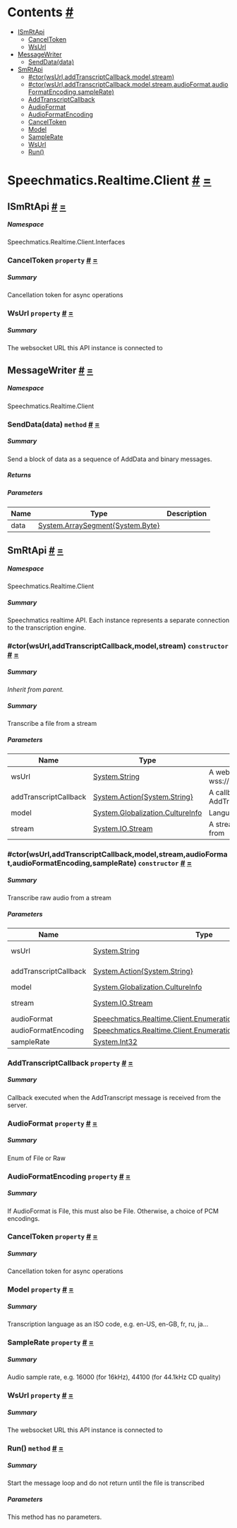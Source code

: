 # Contents [#](#contents 'Go To Here')

- [ISmRtApi](#T-Speechmatics-Realtime-Client-Interfaces-ISmRtApi 'Speechmatics.Realtime.Client.Interfaces.ISmRtApi')
  - [CancelToken](#P-Speechmatics-Realtime-Client-Interfaces-ISmRtApi-CancelToken 'Speechmatics.Realtime.Client.Interfaces.ISmRtApi.CancelToken')
  - [WsUrl](#P-Speechmatics-Realtime-Client-Interfaces-ISmRtApi-WsUrl 'Speechmatics.Realtime.Client.Interfaces.ISmRtApi.WsUrl')
- [MessageWriter](#T-Speechmatics-Realtime-Client-MessageWriter 'Speechmatics.Realtime.Client.MessageWriter')
  - [SendData(data)](#M-Speechmatics-Realtime-Client-MessageWriter-SendData-System-ArraySegment{System-Byte}- 'Speechmatics.Realtime.Client.MessageWriter.SendData(System.ArraySegment{System.Byte})')
- [SmRtApi](#T-Speechmatics-Realtime-Client-SmRtApi 'Speechmatics.Realtime.Client.SmRtApi')
  - [#ctor(wsUrl,addTranscriptCallback,model,stream)](#M-Speechmatics-Realtime-Client-SmRtApi-#ctor-System-String,System-Action{System-String},System-Globalization-CultureInfo,System-IO-Stream- 'Speechmatics.Realtime.Client.SmRtApi.#ctor(System.String,System.Action{System.String},System.Globalization.CultureInfo,System.IO.Stream)')
  - [#ctor(wsUrl,addTranscriptCallback,model,stream,audioFormat,audioFormatEncoding,sampleRate)](#M-Speechmatics-Realtime-Client-SmRtApi-#ctor-System-String,System-Action{System-String},System-Globalization-CultureInfo,System-IO-Stream,Speechmatics-Realtime-Client-Enumerations-AudioFormatType,Speechmatics-Realtime-Client-Enumerations-AudioFormatEncoding,System-Int32- 'Speechmatics.Realtime.Client.SmRtApi.#ctor(System.String,System.Action{System.String},System.Globalization.CultureInfo,System.IO.Stream,Speechmatics.Realtime.Client.Enumerations.AudioFormatType,Speechmatics.Realtime.Client.Enumerations.AudioFormatEncoding,System.Int32)')
  - [AddTranscriptCallback](#P-Speechmatics-Realtime-Client-SmRtApi-AddTranscriptCallback 'Speechmatics.Realtime.Client.SmRtApi.AddTranscriptCallback')
  - [AudioFormat](#P-Speechmatics-Realtime-Client-SmRtApi-AudioFormat 'Speechmatics.Realtime.Client.SmRtApi.AudioFormat')
  - [AudioFormatEncoding](#P-Speechmatics-Realtime-Client-SmRtApi-AudioFormatEncoding 'Speechmatics.Realtime.Client.SmRtApi.AudioFormatEncoding')
  - [CancelToken](#P-Speechmatics-Realtime-Client-SmRtApi-CancelToken 'Speechmatics.Realtime.Client.SmRtApi.CancelToken')
  - [Model](#P-Speechmatics-Realtime-Client-SmRtApi-Model 'Speechmatics.Realtime.Client.SmRtApi.Model')
  - [SampleRate](#P-Speechmatics-Realtime-Client-SmRtApi-SampleRate 'Speechmatics.Realtime.Client.SmRtApi.SampleRate')
  - [WsUrl](#P-Speechmatics-Realtime-Client-SmRtApi-WsUrl 'Speechmatics.Realtime.Client.SmRtApi.WsUrl')
  - [Run()](#M-Speechmatics-Realtime-Client-SmRtApi-Run 'Speechmatics.Realtime.Client.SmRtApi.Run')

<a name='assembly'></a>
# Speechmatics.Realtime.Client [#](#assembly 'Go To Here') [=](#contents 'Back To Contents')

<a name='T-Speechmatics-Realtime-Client-Interfaces-ISmRtApi'></a>
## ISmRtApi [#](#T-Speechmatics-Realtime-Client-Interfaces-ISmRtApi 'Go To Here') [=](#contents 'Back To Contents')

##### Namespace

Speechmatics.Realtime.Client.Interfaces

<a name='P-Speechmatics-Realtime-Client-Interfaces-ISmRtApi-CancelToken'></a>
### CancelToken `property` [#](#P-Speechmatics-Realtime-Client-Interfaces-ISmRtApi-CancelToken 'Go To Here') [=](#contents 'Back To Contents')

##### Summary

Cancellation token for async operations

<a name='P-Speechmatics-Realtime-Client-Interfaces-ISmRtApi-WsUrl'></a>
### WsUrl `property` [#](#P-Speechmatics-Realtime-Client-Interfaces-ISmRtApi-WsUrl 'Go To Here') [=](#contents 'Back To Contents')

##### Summary

The websocket URL this API instance is connected to

<a name='T-Speechmatics-Realtime-Client-MessageWriter'></a>
## MessageWriter [#](#T-Speechmatics-Realtime-Client-MessageWriter 'Go To Here') [=](#contents 'Back To Contents')

##### Namespace

Speechmatics.Realtime.Client

<a name='M-Speechmatics-Realtime-Client-MessageWriter-SendData-System-ArraySegment{System-Byte}-'></a>
### SendData(data) `method` [#](#M-Speechmatics-Realtime-Client-MessageWriter-SendData-System-ArraySegment{System-Byte}- 'Go To Here') [=](#contents 'Back To Contents')

##### Summary

Send a block of data as a sequence of AddData and binary messages.

##### Returns



##### Parameters

| Name | Type | Description |
| ---- | ---- | ----------- |
| data | [System.ArraySegment{System.Byte}](http://msdn.microsoft.com/query/dev14.query?appId=Dev14IDEF1&l=EN-US&k=k:System.ArraySegment 'System.ArraySegment{System.Byte}') |  |

<a name='T-Speechmatics-Realtime-Client-SmRtApi'></a>
## SmRtApi [#](#T-Speechmatics-Realtime-Client-SmRtApi 'Go To Here') [=](#contents 'Back To Contents')

##### Namespace

Speechmatics.Realtime.Client

##### Summary

Speechmatics realtime API. Each instance represents a separate connection to the transcription engine.

<a name='M-Speechmatics-Realtime-Client-SmRtApi-#ctor-System-String,System-Action{System-String},System-Globalization-CultureInfo,System-IO-Stream-'></a>
### #ctor(wsUrl,addTranscriptCallback,model,stream) `constructor` [#](#M-Speechmatics-Realtime-Client-SmRtApi-#ctor-System-String,System-Action{System-String},System-Globalization-CultureInfo,System-IO-Stream- 'Go To Here') [=](#contents 'Back To Contents')

##### Summary

*Inherit from parent.*

##### Summary

Transcribe a file from a stream

##### Parameters

| Name | Type | Description |
| ---- | ---- | ----------- |
| wsUrl | [System.String](http://msdn.microsoft.com/query/dev14.query?appId=Dev14IDEF1&l=EN-US&k=k:System.String 'System.String') | A websocket endpoint e.g. wss://192.168.1.10:9000/ |
| addTranscriptCallback | [System.Action{System.String}](http://msdn.microsoft.com/query/dev14.query?appId=Dev14IDEF1&l=EN-US&k=k:System.Action 'System.Action{System.String}') | A callback function for the AddTranscript message |
| model | [System.Globalization.CultureInfo](http://msdn.microsoft.com/query/dev14.query?appId=Dev14IDEF1&l=EN-US&k=k:System.Globalization.CultureInfo 'System.Globalization.CultureInfo') | Language model |
| stream | [System.IO.Stream](http://msdn.microsoft.com/query/dev14.query?appId=Dev14IDEF1&l=EN-US&k=k:System.IO.Stream 'System.IO.Stream') | A stream to read input from |

<a name='M-Speechmatics-Realtime-Client-SmRtApi-#ctor-System-String,System-Action{System-String},System-Globalization-CultureInfo,System-IO-Stream,Speechmatics-Realtime-Client-Enumerations-AudioFormatType,Speechmatics-Realtime-Client-Enumerations-AudioFormatEncoding,System-Int32-'></a>
### #ctor(wsUrl,addTranscriptCallback,model,stream,audioFormat,audioFormatEncoding,sampleRate) `constructor` [#](#M-Speechmatics-Realtime-Client-SmRtApi-#ctor-System-String,System-Action{System-String},System-Globalization-CultureInfo,System-IO-Stream,Speechmatics-Realtime-Client-Enumerations-AudioFormatType,Speechmatics-Realtime-Client-Enumerations-AudioFormatEncoding,System-Int32- 'Go To Here') [=](#contents 'Back To Contents')

##### Summary

Transcribe raw audio from a stream

##### Parameters

| Name | Type | Description |
| ---- | ---- | ----------- |
| wsUrl | [System.String](http://msdn.microsoft.com/query/dev14.query?appId=Dev14IDEF1&l=EN-US&k=k:System.String 'System.String') | A websocket endpoint e.g. wss://192.168.1.10:9000/ |
| addTranscriptCallback | [System.Action{System.String}](http://msdn.microsoft.com/query/dev14.query?appId=Dev14IDEF1&l=EN-US&k=k:System.Action 'System.Action{System.String}') | A callback function for the AddTranscript message |
| model | [System.Globalization.CultureInfo](http://msdn.microsoft.com/query/dev14.query?appId=Dev14IDEF1&l=EN-US&k=k:System.Globalization.CultureInfo 'System.Globalization.CultureInfo') | Language model |
| stream | [System.IO.Stream](http://msdn.microsoft.com/query/dev14.query?appId=Dev14IDEF1&l=EN-US&k=k:System.IO.Stream 'System.IO.Stream') | A stream to read input from |
| audioFormat | [Speechmatics.Realtime.Client.Enumerations.AudioFormatType](#T-Speechmatics-Realtime-Client-Enumerations-AudioFormatType 'Speechmatics.Realtime.Client.Enumerations.AudioFormatType') | Raw |
| audioFormatEncoding | [Speechmatics.Realtime.Client.Enumerations.AudioFormatEncoding](#T-Speechmatics-Realtime-Client-Enumerations-AudioFormatEncoding 'Speechmatics.Realtime.Client.Enumerations.AudioFormatEncoding') | PCM encoding type |
| sampleRate | [System.Int32](http://msdn.microsoft.com/query/dev14.query?appId=Dev14IDEF1&l=EN-US&k=k:System.Int32 'System.Int32') | e.g. 16000, 44100 |

<a name='P-Speechmatics-Realtime-Client-SmRtApi-AddTranscriptCallback'></a>
### AddTranscriptCallback `property` [#](#P-Speechmatics-Realtime-Client-SmRtApi-AddTranscriptCallback 'Go To Here') [=](#contents 'Back To Contents')

##### Summary

Callback executed when the AddTranscript message is received from the server.

<a name='P-Speechmatics-Realtime-Client-SmRtApi-AudioFormat'></a>
### AudioFormat `property` [#](#P-Speechmatics-Realtime-Client-SmRtApi-AudioFormat 'Go To Here') [=](#contents 'Back To Contents')

##### Summary

Enum of File or Raw

<a name='P-Speechmatics-Realtime-Client-SmRtApi-AudioFormatEncoding'></a>
### AudioFormatEncoding `property` [#](#P-Speechmatics-Realtime-Client-SmRtApi-AudioFormatEncoding 'Go To Here') [=](#contents 'Back To Contents')

##### Summary

If AudioFormat is File, this must also be File. Otherwise, a choice of PCM encodings.

<a name='P-Speechmatics-Realtime-Client-SmRtApi-CancelToken'></a>
### CancelToken `property` [#](#P-Speechmatics-Realtime-Client-SmRtApi-CancelToken 'Go To Here') [=](#contents 'Back To Contents')

##### Summary

Cancellation token for async operations

<a name='P-Speechmatics-Realtime-Client-SmRtApi-Model'></a>
### Model `property` [#](#P-Speechmatics-Realtime-Client-SmRtApi-Model 'Go To Here') [=](#contents 'Back To Contents')

##### Summary

Transcription language as an ISO code, e.g. en-US, en-GB, fr, ru, ja...

<a name='P-Speechmatics-Realtime-Client-SmRtApi-SampleRate'></a>
### SampleRate `property` [#](#P-Speechmatics-Realtime-Client-SmRtApi-SampleRate 'Go To Here') [=](#contents 'Back To Contents')

##### Summary

Audio sample rate, e.g. 16000 (for 16kHz), 44100 (for 44.1kHz CD quality)

<a name='P-Speechmatics-Realtime-Client-SmRtApi-WsUrl'></a>
### WsUrl `property` [#](#P-Speechmatics-Realtime-Client-SmRtApi-WsUrl 'Go To Here') [=](#contents 'Back To Contents')

##### Summary

The websocket URL this API instance is connected to

<a name='M-Speechmatics-Realtime-Client-SmRtApi-Run'></a>
### Run() `method` [#](#M-Speechmatics-Realtime-Client-SmRtApi-Run 'Go To Here') [=](#contents 'Back To Contents')

##### Summary

Start the message loop and do not return until the file is transcribed

##### Parameters

This method has no parameters.
